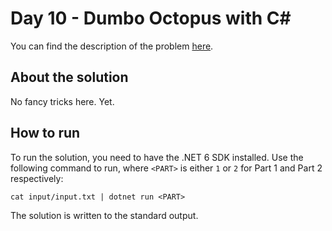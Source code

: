 # Day 10 - Dumbo Octopus with C#
You can find the description of the problem [here][1].

## About the solution
No fancy tricks here. Yet.

## How to run
To run the solution, you need to have the .NET 6 SDK installed. Use the
following command to run, where `<PART>` is either `1` or `2` for Part 1 and
Part 2 respectively:

    cat input/input.txt | dotnet run <PART>

The solution is written to the standard output.

[1]: <https://adventofcode.com/2021/day/11>
